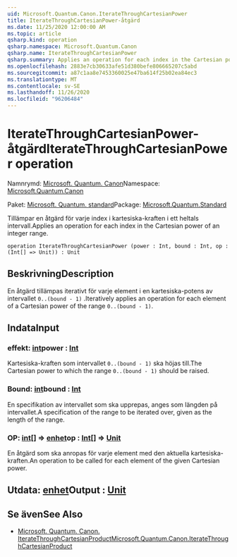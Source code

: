 ```yaml
---
uid: Microsoft.Quantum.Canon.IterateThroughCartesianPower
title: IterateThroughCartesianPower-åtgärd
ms.date: 11/25/2020 12:00:00 AM
ms.topic: article
qsharp.kind: operation
qsharp.namespace: Microsoft.Quantum.Canon
qsharp.name: IterateThroughCartesianPower
qsharp.summary: Applies an operation for each index in the Cartesian power of an integer range.
ms.openlocfilehash: 2883e7cb30633afe51d380befe806665207c5abd
ms.sourcegitcommit: a87c1aa8e7453360025e47ba614f25b02ea84ec3
ms.translationtype: MT
ms.contentlocale: sv-SE
ms.lasthandoff: 11/26/2020
ms.locfileid: "96206484"
---
```

# <a name="iteratethroughcartesianpower-operation"></a><span data-ttu-id="0e67e-102">IterateThroughCartesianPower-åtgärd</span><span class="sxs-lookup"><span data-stu-id="0e67e-102">IterateThroughCartesianPower operation</span></span>

<span data-ttu-id="0e67e-103">Namnrymd: [Microsoft. Quantum. Canon](xref:Microsoft.Quantum.Canon)</span><span class="sxs-lookup"><span data-stu-id="0e67e-103">Namespace: [Microsoft.Quantum.Canon](xref:Microsoft.Quantum.Canon)</span></span>

<span data-ttu-id="0e67e-104">Paket: [Microsoft. Quantum. standard](https://nuget.org/packages/Microsoft.Quantum.Standard)</span><span class="sxs-lookup"><span data-stu-id="0e67e-104">Package: [Microsoft.Quantum.Standard](https://nuget.org/packages/Microsoft.Quantum.Standard)</span></span>


<span data-ttu-id="0e67e-105">Tillämpar en åtgärd för varje index i kartesiska-kraften i ett heltals intervall.</span><span class="sxs-lookup"><span data-stu-id="0e67e-105">Applies an operation for each index in the Cartesian power of an integer range.</span></span>

```qsharp
operation IterateThroughCartesianPower (power : Int, bound : Int, op : (Int[] => Unit)) : Unit
```


## <a name="description"></a><span data-ttu-id="0e67e-106">Beskrivning</span><span class="sxs-lookup"><span data-stu-id="0e67e-106">Description</span></span>

<span data-ttu-id="0e67e-107">En åtgärd tillämpas iterativt för varje element i en kartesiska-potens av intervallet `0..(bound - 1)` .</span><span class="sxs-lookup"><span data-stu-id="0e67e-107">Iteratively applies an operation for each element of a Cartesian power of the range `0..(bound - 1)`.</span></span>

## <a name="input"></a><span data-ttu-id="0e67e-108">Indata</span><span class="sxs-lookup"><span data-stu-id="0e67e-108">Input</span></span>

### <a name="power--int"></a><span data-ttu-id="0e67e-109">effekt: [int](xref:microsoft.quantum.lang-ref.int)</span><span class="sxs-lookup"><span data-stu-id="0e67e-109">power : [Int](xref:microsoft.quantum.lang-ref.int)</span></span>

<span data-ttu-id="0e67e-110">Kartesiska-kraften som intervallet `0..(bound - 1)` ska höjas till.</span><span class="sxs-lookup"><span data-stu-id="0e67e-110">The Cartesian power to which the range `0..(bound - 1)` should be raised.</span></span>


### <a name="bound--int"></a><span data-ttu-id="0e67e-111">Bound: [int](xref:microsoft.quantum.lang-ref.int)</span><span class="sxs-lookup"><span data-stu-id="0e67e-111">bound : [Int](xref:microsoft.quantum.lang-ref.int)</span></span>

<span data-ttu-id="0e67e-112">En specifikation av intervallet som ska upprepas, anges som längden på intervallet.</span><span class="sxs-lookup"><span data-stu-id="0e67e-112">A specification of the range to be iterated over, given as the length of the range.</span></span>


### <a name="op--int--unit"></a><span data-ttu-id="0e67e-113">OP: [int](xref:microsoft.quantum.lang-ref.int)[] => [enhet](xref:microsoft.quantum.lang-ref.unit)</span><span class="sxs-lookup"><span data-stu-id="0e67e-113">op : [Int](xref:microsoft.quantum.lang-ref.int)[] => [Unit](xref:microsoft.quantum.lang-ref.unit)</span></span> 

<span data-ttu-id="0e67e-114">En åtgärd som ska anropas för varje element med den aktuella kartesiska-kraften.</span><span class="sxs-lookup"><span data-stu-id="0e67e-114">An operation to be called for each element of the given Cartesian power.</span></span>



## <a name="output--unit"></a><span data-ttu-id="0e67e-115">Utdata: [enhet](xref:microsoft.quantum.lang-ref.unit)</span><span class="sxs-lookup"><span data-stu-id="0e67e-115">Output : [Unit](xref:microsoft.quantum.lang-ref.unit)</span></span>



## <a name="see-also"></a><span data-ttu-id="0e67e-116">Se även</span><span class="sxs-lookup"><span data-stu-id="0e67e-116">See Also</span></span>

- [<span data-ttu-id="0e67e-117">Microsoft. Quantum. Canon. IterateThroughCartesianProduct</span><span class="sxs-lookup"><span data-stu-id="0e67e-117">Microsoft.Quantum.Canon.IterateThroughCartesianProduct</span></span>](xref:Microsoft.Quantum.Canon.IterateThroughCartesianProduct)